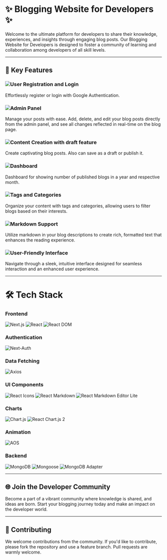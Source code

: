 # ✨ Blogging Website for Developers ✨

Welcome to the ultimate platform for developers to share their knowledge, experiences, and insights through engaging blog posts. Our Blogging Website for Developers is designed to foster a community of learning and collaboration among developers of all skill levels.

---

## 🚀 Key Features

### ![User Registration and Login](https://img.shields.io/badge/Feature-User%20Registration%20and%20Login-4CAF50?style=flat-square)
Effortlessly register or login with Google Authentication.

### ![Admin Panel](https://img.shields.io/badge/Feature-Admin%20Panel-FF5722?style=flat-square)
Manage your posts with ease. Add, delete, and edit your blog posts directly from the admin panel, and see all changes reflected in real-time on the blog page.

### ![Content Creation with draft feature](https://img.shields.io/badge/Feature-Content%20Creation-2196F3?style=flat-square)
Create captivating blog posts. Also can save as a draft or publish it.

### ![Dashboard](https://img.shields.io/badge/Feature-Dashboard-F44336?style=flat-square)
Dashboard for showing number of published blogs in a year and respective month.

### ![Tags and Categories](https://img.shields.io/badge/Feature-Tags%20and%20Categories-9C27B0?style=flat-square)
Organize your content with tags and categories, allowing users to filter blogs based on their interests.

### ![Markdown Support](https://img.shields.io/badge/Feature-Markdown%20Support-00BCD4?style=flat-square)
Utilize markdown in your blog descriptions to create rich, formatted text that enhances the reading experience.

### ![User-Friendly Interface](https://img.shields.io/badge/Feature-User--Friendly%20Interface-FFC107?style=flat-square)
Navigate through a sleek, intuitive interface designed for seamless interaction and an enhanced user experience.


---

# 🛠️ Tech Stack

### Frontend
![Next.js](https://img.shields.io/badge/Next.js-14.2.4-black?style=for-the-badge&logo=next.js)
![React](https://img.shields.io/badge/React-18-61DAFB?style=for-the-badge&logo=react)
![React DOM](https://img.shields.io/badge/React_DOM-18-61DAFB?style=for-the-badge&logo=react)

### Authentication
![Next-Auth](https://img.shields.io/badge/Next_Auth-4.24.7-blue?style=for-the-badge)

### Data Fetching
![Axios](https://img.shields.io/badge/Axios-1.7.2-purple?style=for-the-badge)

### UI Components
![React Icons](https://img.shields.io/badge/React_Icons-5.2.1-blueviolet?style=for-the-badge)
![React Markdown](https://img.shields.io/badge/React_Markdown-9.0.1-lightgrey?style=for-the-badge)
![React Markdown Editor Lite](https://img.shields.io/badge/React_Markdown_Editor_Lite-1.3.4-green?style=for-the-badge)

### Charts
![Chart.js](https://img.shields.io/badge/Chart.js-4.4.3-ff6384?style=for-the-badge)
![React Chart.js 2](https://img.shields.io/badge/React_Chart.js_2-5.2.0-ff6384?style=for-the-badge)

### Animation
![AOS](https://img.shields.io/badge/AOS-2.3.4-lightblue?style=for-the-badge)

### Backend
![MongoDB](https://img.shields.io/badge/MongoDB-6.7.0-green?style=for-the-badge)
![Mongoose](https://img.shields.io/badge/Mongoose-8.4.3-darkgreen?style=for-the-badge)
![MongoDB Adapter](https://img.shields.io/badge/MongoDB_Adapter-0.0.4-lightgreen?style=for-the-badge)

---


## 🌐 Join the Developer Community

Become a part of a vibrant community where knowledge is shared, and ideas are born. Start your blogging journey today and make an impact on the developer world.

---

## 🤝 Contributing

We welcome contributions from the community. If you'd like to contribute, please fork the repository and use a feature branch. Pull requests are warmly welcome.
